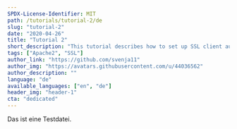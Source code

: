 ```yaml
---
SPDX-License-Identifier: MIT
path: /tutorials/tutorial-2/de
slug: "tutorial-2"
date: "2020-04-26"
title: "Tutorial 2"
short_description: "This tutorial describes how to set up SSL client authentication with Apache2"
tags: ["Apache2", "SSL"]
author_link: "https://github.com/svenja11"
author_img: "https://avatars.githubusercontent.com/u/44036562"
author_description: ""
language: "de"
available_languages: ["en", "de"]
header_img: "header-1"
cta: "dedicated"
---
```


Das ist eine Testdatei.
